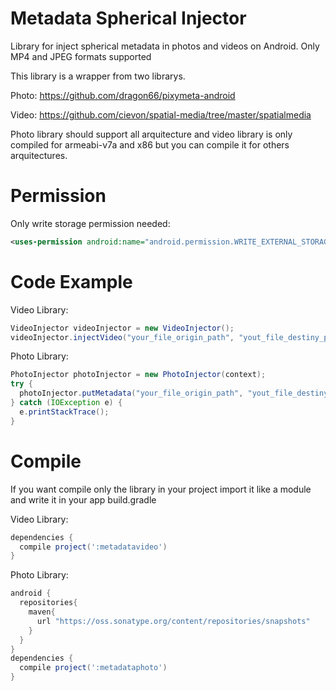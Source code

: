 # Metadata Spherical Injector

Library for inject spherical metadata in photos and videos on Android. Only MP4 and JPEG formats supported

This library is a wrapper from two librarys.

Photo: https://github.com/dragon66/pixymeta-android

Video: https://github.com/cievon/spatial-media/tree/master/spatialmedia

Photo library should support all arquitecture and video library is only compiled for armeabi-v7a and x86 but you can compile it for others arquitectures.

# Permission

Only write storage permission needed:

```xml
<uses-permission android:name="android.permission.WRITE_EXTERNAL_STORAGE"/>
```

# Code Example

Video Library:

```java
VideoInjector videoInjector = new VideoInjector();
videoInjector.injectVideo("your_file_origin_path", "yout_file_destiny_path");
```

Photo Library:

```java
PhotoInjector photoInjector = new PhotoInjector(context);
try {
  photoInjector.putMetadata("your_file_origin_path", "yout_file_destiny_path");
} catch (IOException e) {
  e.printStackTrace();
}
```

# Compile

If you want compile only the library in your project import it like a module and write it in your app build.gradle

Video Library:

```gradle
dependencies {
  compile project(':metadatavideo')
}
```
Photo Library:

```gradle
android {
  repositories{
    maven{
      url "https://oss.sonatype.org/content/repositories/snapshots"
    }
  }
}
dependencies {
  compile project(':metadataphoto')
}
```
